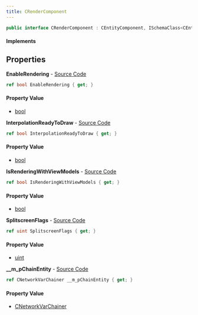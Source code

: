 ```yaml
---
title: CRenderComponent
---
```


```csharp
public interface CRenderComponent : CEntityComponent, ISchemaClass<CEntityComponent>, ISchemaClass<CRenderComponent>, ISchemaField, ISchemaClass, INativeHandle
```

#### Implements

## Properties

**EnableRendering** - [Source Code](https://github.com/swiftly-solution/swiftlys2/blob/main/managed/src/SwiftlyS2.Generated/Schemas/Interfaces/CRenderComponent.cs#L22)

```csharp
ref bool EnableRendering { get; }
```

#### Property Value

- [bool](https://learn.microsoft.com/dotnet/api/system.boolean)

**InterpolationReadyToDraw** - [Source Code](https://github.com/swiftly-solution/swiftlys2/blob/main/managed/src/SwiftlyS2.Generated/Schemas/Interfaces/CRenderComponent.cs#L24)

```csharp
ref bool InterpolationReadyToDraw { get; }
```

#### Property Value

- [bool](https://learn.microsoft.com/dotnet/api/system.boolean)

**IsRenderingWithViewModels** - [Source Code](https://github.com/swiftly-solution/swiftlys2/blob/main/managed/src/SwiftlyS2.Generated/Schemas/Interfaces/CRenderComponent.cs#L18)

```csharp
ref bool IsRenderingWithViewModels { get; }
```

#### Property Value

- [bool](https://learn.microsoft.com/dotnet/api/system.boolean)

**SplitscreenFlags** - [Source Code](https://github.com/swiftly-solution/swiftlys2/blob/main/managed/src/SwiftlyS2.Generated/Schemas/Interfaces/CRenderComponent.cs#L20)

```csharp
ref uint SplitscreenFlags { get; }
```

#### Property Value

- [uint](https://learn.microsoft.com/dotnet/api/system.uint32)

**__m_pChainEntity** - [Source Code](https://github.com/swiftly-solution/swiftlys2/blob/main/managed/src/SwiftlyS2.Generated/Schemas/Interfaces/CRenderComponent.cs#L16)

```csharp
ref CNetworkVarChainer __m_pChainEntity { get; }
```

#### Property Value

- [CNetworkVarChainer](/docs/api/shared/natives/cnetworkvarchainer)

